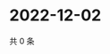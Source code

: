 # 2022-12-02

共 0 条

<!-- BEGIN WEIBO -->
<!-- 最后更新时间 Fri Dec 02 2022 07:14:53 GMT+0800 (China Standard Time) -->

<!-- END WEIBO -->
